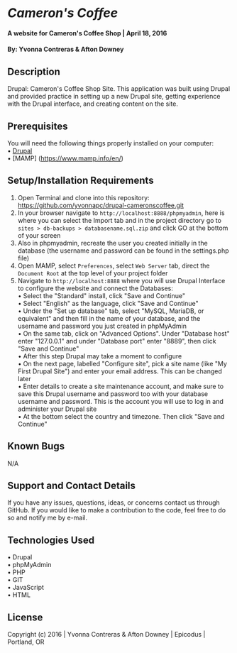 # _Cameron's Coffee_

#### A website for Cameron's Coffee Shop  | April 18, 2016

#### By: Yvonna Contreras & Afton Downey

## Description

Drupal: Cameron's Coffee Shop Site. This application was built using Drupal and provided practice in setting up a new Drupal site, getting experience with the Drupal interface, and creating content on the site.

## Prerequisites

You will need the following things properly installed on your computer:<br>
• [Drupal](https://www.drupal.org/project/drupal)<br>
• [MAMP] (https://www.mamp.info/en/)

## Setup/Installation Requirements

1. Open Terminal and clone into this repository: https://github.com/yvonnapc/drupal-cameronscoffee.git
2. In your browser navigate to ```http://localhost:8888/phpmyadmin```, here is where you can select the Import tab and in the project directory go to ```sites > db-backups > databasename.sql.zip``` and click GO at the bottom of your screen
3. Also in phpmyadmin, recreate the user you created initially in the database (the username and password can be found in the settings.php file)
4. Open MAMP, select ```Preferences```, select ```Web Server``` tab, direct the ```Document Root``` at the top level of your project folder
5. Navigate to ```http://localhost:8888``` where you will use Drupal Interface to configure the website and connect the Databases:<br>
      • Select the "Standard" install, click "Save and Continue"<br>
      • Select "English" as the language, click "Save and Continue"<br>
      • Under the "Set up database" tab, select "MySQL, MariaDB, or equivalent" and then fill in the name of your database, and the username and password you just created in phpMyAdmin<br>
      • On the same tab, click on "Advanced Options". Under "Database host" enter "127.0.0.1" and under "Database port" enter "8889", then click "Save and Continue"<br>
      • After this step Drupal may take a moment to configure<br>
      • On the next page, labelled "Configure site", pick a site name (like "My First Drupal Site") and enter your email address. This can be changed later<br>
      • Enter details to create a site maintenance account, and make sure to save this Drupal username and password too with your database username and password. This is the account you will use to log in and administer your Drupal site<br>
      • At the bottom select the country and timezone. Then click "Save and Continue"<br>

## Known Bugs

N/A

## Support and Contact Details

If you have any issues, questions, ideas, or concerns contact us through GitHub. If you would like to make a contribution to the code, feel free to do so and notify me by e-mail.

## Technologies Used

• Drupal<br>
• phpMyAdmin<br>
• PHP<br>
• GIT<br>
• JavaScript <br>
• HTML<br>
## License

Copyright (c) 2016  |  Yvonna Contreras & Afton Downey  |  Epicodus  |  Portland, OR

